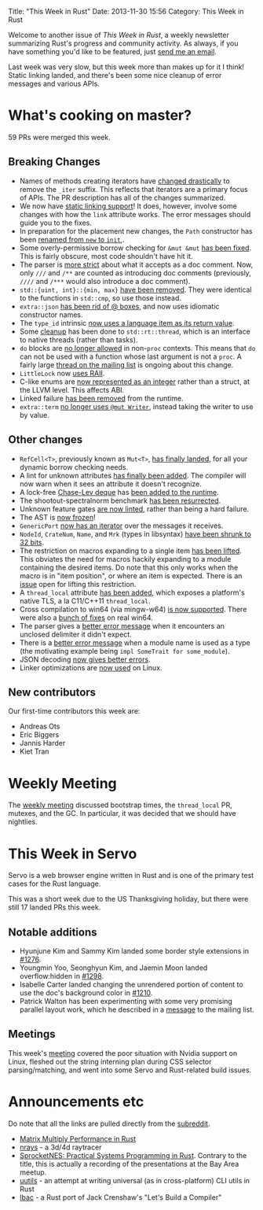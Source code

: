 Title: "This Week in Rust"
Date: 2013-11-30 15:56
Category: This Week in Rust

Welcome to another issue of *This Week in Rust*, a weekly newsletter
summarizing Rust's progress and community activity. As always, if you have
something you'd like to be featured, just [send me an
email](mailto:corey@octayn.net?subject=This%20Week%20in%20Rust%20Suggestion).

Last week was very slow, but this week more than makes up for it I think!
Static linking landed, and there's been some nice cleanup of error messages
and various APIs.

<!-- more -->

# What's cooking on master?

59 PRs were merged this week.

## Breaking Changes

- Names of methods creating iterators have [changed
  drastically](https://github.com/mozilla/rust/pull/10622) to remove the
  `_iter` suffix. This reflects that iterators are a primary focus of APIs.
  The PR description has all of the changes summarized.
- We now have [static linking
  support](https://github.com/mozilla/rust/pull/10528)! It does, however,
  involve some changes with how the `link` attribute works. The error messages
  should guide you to the fixes.
- In preparation for the placement new changes, the `Path` constructor has
  been [renamed from `new` to
  `init`](https://github.com/mozilla/rust/pull/10697),.
- Some overly-permissive borrow checking for `&mut &mut` [has been
  fixed](https://github.com/mozilla/rust/pull/10519). This is fairly obscure,
  most code shouldn't have hit it.
- The parser is [more strict](https://github.com/mozilla/rust/pull/10642)
  about what it accepts as a doc comment. Now, only `///` and `/**`  are
  counted as introducing doc comments (previously, `////` and `/***` would
  also introduce a doc comment).
- `std::{uint, int}::{min, max}` [have been
  removed](https://github.com/mozilla/rust/pull/10719). They were identical to
  the functions in `std::cmp`, so use those instead.
- `extra::json` [has been rid of @
  boxes](https://github.com/mozilla/rust/pull/10727), and now uses idiomatic
  constructor names.
- The `type_id` intrinsic [now uses a language item as its return
  value](https://github.com/mozilla/rust/pull/10722).
- Some [cleanup](https://github.com/mozilla/rust/pull/10662) has been done to
  `std::rt::thread`, which is an interface to native threads (rather than
  tasks).
- `do` blocks are [no longer
  allowed](https://github.com/mozilla/rust/pull/10581) in non-`proc` contexts.
  This means that `do` can not be used with a function whose last argument is
  not a `proc`. A fairly large [thread on the mailing
  list](https://mail.mozilla.org/pipermail/rust-dev/2013-November/006999.html)
  is ongoing about this change.
- `LittleLock` now [uses RAII](https://github.com/mozilla/rust/pull/10660).
- C-like enums are [now represented as an
  integer](https://github.com/mozilla/rust/pull/10652) rather than a struct,
  at the LLVM level. This affects ABI.
- Linked failure [has been
  removed](https://github.com/mozilla/rust/pull/10603) from the runtime.
- `extra::term` [no longer uses `@mut
  Writer`](https://github.com/mozilla/rust/pull/10637), instead taking the
  writer to use by value.

## Other changes

- `RefCell<T>`, previously known as `Mut<T>`, [has finally
  landed](https://github.com/mozilla/rust/pull/10514), for all your dynamic
  borrow checking needs.
- A lint for unknown attributes [has finally been
  added](https://github.com/mozilla/rust/pull/10316). The compiler will now
  warn when it sees an attribute it doesn't recognize.
- A lock-free [Chase-Lev
  deque](http://citeseerx.ist.psu.edu/viewdoc/download?doi=10.1.1.170.1097&rep=rep1&type=pdf)
  has [been added to the runtime](https://github.com/mozilla/rust/pull/10678).
- The shootout-spectralnorm benchmark [has been
  resurrected](https://github.com/mozilla/rust/pull/10704).
- Unknown feature gates [are now
  linted](https://github.com/mozilla/rust/pull/10680), rather than being a
  hard failure.
- The AST is [now frozen](https://github.com/mozilla/rust/pull/10693)!
- `GenericPort` [now has an
  iterator](https://github.com/mozilla/rust/pull/10688) over the messages it
  receives.
- `NodeId`, `CrateNum`, `Name`, and `Mrk` (types in libsyntax) [have been
  shrunk to 32 bits](https://github.com/mozilla/rust/pull/10670).
- The restriction on macros expanding to a single item [has been
  lifted](https://github.com/mozilla/rust/pull/10649). This obviates the need
  for macros hackily expanding to a module containing the desired items. Do
  note that this only works when the macro is in "item position", or where an
  item is expected. There is an
  [issue](https://github.com/mozilla/rust/issues/10681) open for lifting this
  restriction.
- A `thread_local` attribute [has been
  added](https://github.com/mozilla/rust/pull/10312), which exposes a
  platform's native TLS, a la C11/C++11 `thread_local`.
- Cross compilation to win64 (via mingw-w64) [is now
  supported](https://github.com/mozilla/rust/pull/10578). There were also a
  [bunch of fixes](https://github.com/mozilla/rust/pull/10631) on real win64.
- The parser gives a [better error
  message](https://github.com/mozilla/rust/pull/10641) when it encounters an
  unclosed delimiter it didn't expect.
- There is a [better error
  message](https://github.com/mozilla/rust/pull/10475) when a module name is
  used as a type (the motivating example being `impl SomeTrait for some_module`).
- JSON decoding [now gives better
  errors](https://github.com/mozilla/rust/pull/10625).
- Linker optimizations are [now
  used](https://github.com/mozilla/rust/pull/10620) on Linux.

## New contributors

Our first-time contributors this week are:

- Andreas Ots
- Eric Biggers
- Jannis Harder
- Kiet Tran

# Weekly Meeting

The [weekly
meeting](https://github.com/mozilla/rust/wiki/Meeting-weekly-2013-11-26)
discussed bootstrap times, the `thread_local` PR, mutexes, and the GC. In
particular, it was decided that we should have nightlies.

# This Week in Servo

Servo is a web browser engine written in Rust and is one of the primary test
cases for the Rust language.

This was a short week due to the US Thanksgiving holiday, but there were still
17 landed PRs this week.

## Notable additions
- Hyunjune Kim and Sammy Kim landed some border style extensions in
  [#1276](http://github.com/mozilla/servo/pull/1322).
- Youngmin Yoo, Seonghyun Kim, and Jaemin Moon landed overflow:hidden in
  [#1298](http://github.com/mozilla/servo/pull/1298).
- Isabelle Carter landed changing the unrendered portion of content to use the
  doc's background color in [#1210](http://github.com/mozilla/servo/pull/1210).
- Patrick Walton has been experimenting with some very promising parallel
  layout work, which he described in a
  [message](https://groups.google.com/forum/#!topic/mozilla.dev.servo/1nKmBvFewIs)
  to the mailing list.

## Meetings

This week's [meeting](https://github.com/mozilla/servo/wiki/Meeting-2013-11-25)
covered the poor situation with Nvidia support on Linux, fleshed out the string
interning plan during CSS selector parsing/matching, and went into some Servo
and Rust-related build issues.

# Announcements etc

Do note that all the links are pulled directly from the
[subreddit](https://reddit.com/r/rust).

- [Matrix Multiply Performance in Rust](http://www.reddit.com/r/rust/comments/1rf8rz/matrix_multiply_performance_in_rust/)
- [nrays](https://github.com/sebcrozet/nrays) - a 3d/4d raytracer
- [SprocketNES: Practical Systems Programming in
  Rust](https://air.mozilla.org/sprocketnes-practical-systems-programming-in-rust/).
  Contrary to the title, this is actually a recording of the presentations at
  the Bay Area meetup.
- [uutils](https://github.com/uutils/coreutils) - an attempt at writing
  universal (as in cross-platform) CLI utils in Rust
- [lbac](https://github.com/cmr/lets-build-a-compiler) - a Rust port of Jack
  Crenshaw's "Let's Build a Compiler"
